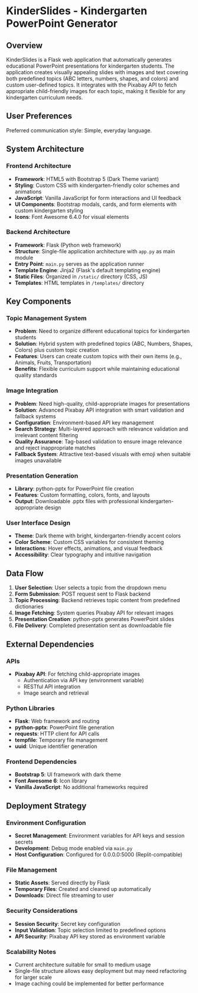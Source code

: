 # KinderSlides - Kindergarten PowerPoint Generator

## Overview

KinderSlides is a Flask web application that automatically generates educational PowerPoint presentations for kindergarten students. The application creates visually appealing slides with images and text covering both predefined topics (ABC letters, numbers, shapes, and colors) and custom user-defined topics. It integrates with the Pixabay API to fetch appropriate child-friendly images for each topic, making it flexible for any kindergarten curriculum needs.

## User Preferences

Preferred communication style: Simple, everyday language.

## System Architecture

### Frontend Architecture
- **Framework**: HTML5 with Bootstrap 5 (Dark Theme variant)
- **Styling**: Custom CSS with kindergarten-friendly color schemes and animations
- **JavaScript**: Vanilla JavaScript for form interactions and UI feedback
- **UI Components**: Bootstrap modals, cards, and form elements with custom kindergarten styling
- **Icons**: Font Awesome 6.4.0 for visual elements

### Backend Architecture
- **Framework**: Flask (Python web framework)
- **Structure**: Single-file application architecture with `app.py` as main module
- **Entry Point**: `main.py` serves as the application runner
- **Template Engine**: Jinja2 (Flask's default templating engine)
- **Static Files**: Organized in `/static/` directory (CSS, JS)
- **Templates**: HTML templates in `/templates/` directory

## Key Components

### Topic Management System
- **Problem**: Need to organize different educational topics for kindergarten students
- **Solution**: Hybrid system with predefined topics (ABC, Numbers, Shapes, Colors) plus custom topic creation
- **Features**: Users can create custom topics with their own items (e.g., Animals, Fruits, Transportation)
- **Benefits**: Flexible curriculum support while maintaining educational quality standards

### Image Integration
- **Problem**: Need high-quality, child-appropriate images for presentations
- **Solution**: Advanced Pixabay API integration with smart validation and fallback systems
- **Configuration**: Environment-based API key management
- **Search Strategy**: Multi-layered approach with relevance validation and irrelevant content filtering
- **Quality Assurance**: Tag-based validation to ensure image relevance and reject inappropriate matches
- **Fallback System**: Attractive text-based visuals with emoji when suitable images unavailable

### Presentation Generation
- **Library**: python-pptx for PowerPoint file creation
- **Features**: Custom formatting, colors, fonts, and layouts
- **Output**: Downloadable .pptx files with professional kindergarten-appropriate design

### User Interface Design
- **Theme**: Dark theme with bright, kindergarten-friendly accent colors
- **Color Scheme**: Custom CSS variables for consistent theming
- **Interactions**: Hover effects, animations, and visual feedback
- **Accessibility**: Clear typography and intuitive navigation

## Data Flow

1. **User Selection**: User selects a topic from the dropdown menu
2. **Form Submission**: POST request sent to Flask backend
3. **Topic Processing**: Backend retrieves topic content from predefined dictionaries
4. **Image Fetching**: System queries Pixabay API for relevant images
5. **Presentation Creation**: python-pptx generates PowerPoint slides
6. **File Delivery**: Completed presentation sent as downloadable file

## External Dependencies

### APIs
- **Pixabay API**: For fetching child-appropriate images
  - Authentication via API key (environment variable)
  - RESTful API integration
  - Image search and retrieval

### Python Libraries
- **Flask**: Web framework and routing
- **python-pptx**: PowerPoint file generation
- **requests**: HTTP client for API calls
- **tempfile**: Temporary file management
- **uuid**: Unique identifier generation

### Frontend Dependencies
- **Bootstrap 5**: UI framework with dark theme
- **Font Awesome 6**: Icon library
- **Vanilla JavaScript**: No additional frameworks required

## Deployment Strategy

### Environment Configuration
- **Secret Management**: Environment variables for API keys and session secrets
- **Development**: Debug mode enabled via `main.py`
- **Host Configuration**: Configured for 0.0.0.0:5000 (Replit-compatible)

### File Management
- **Static Assets**: Served directly by Flask
- **Temporary Files**: Created and cleaned up automatically
- **Downloads**: Direct file streaming to user

### Security Considerations
- **Session Security**: Secret key configuration
- **Input Validation**: Topic selection limited to predefined options
- **API Security**: Pixabay API key stored as environment variable

### Scalability Notes
- Current architecture suitable for small to medium usage
- Single-file structure allows easy deployment but may need refactoring for larger scale
- Image caching could be implemented for better performance